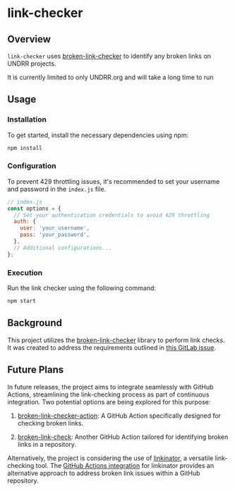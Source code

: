 # link-checker

## Overview

`link-checker` uses [broken-link-checker](https://github.com/stevenvachon/broken-link-checker) to identify any broken links on UNDRR projects.

It is currently limited to only UNDRR.org and will take a long time to run

## Usage

### Installation

To get started, install the necessary dependencies using npm:

```bash
npm install
```

### Configuration

To prevent 429 throttling issues, it's recommended to set your username and password in the `index.js` file.

```javascript
// index.js
const options = {
  // Set your authentication credentials to avoid 429 throttling
  auth: {
    user: 'your_username',
    pass: 'your_password',
  },
  // Additional configurations...
};
```

### Execution

Run the link checker using the following command:

```bash
npm start
```

## Background

This project utilizes the [broken-link-checker](https://github.com/stevenvachon/broken-link-checker) library to perform link checks. It was created to address the requirements outlined in [this GitLab issue](https://gitlab.com/undrr/web-backlog/-/issues/1461).

## Future Plans

In future releases, the project aims to integrate seamlessly with GitHub Actions, streamlining the link-checking process as part of continuous integration. Two potential options are being explored for this purpose:

1. [broken-link-checker-action](https://github.com/marketplace/actions/broken-link-checker-action): A GitHub Action specifically designed for checking broken links.

2. [broken-link-check](https://github.com/marketplace/actions/broken-link-check): Another GitHub Action tailored for identifying broken links in a repository.

Alternatively, the project is considering the use of [linkinator](https://github.com/JustinBeckwith/linkinator), a versatile link-checking tool. The [GitHub Actions integration](https://github.com/JustinBeckwith/linkinator#github-actions) for linkinator provides an alternative approach to address broken link issues within a GitHub repository.